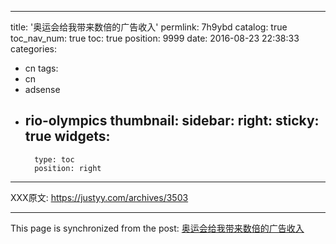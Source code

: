 
---
title: '奥运会给我带来数倍的广告收入'
permlink: 7h9ybd
catalog: true
toc_nav_num: true
toc: true
position: 9999
date: 2016-08-23 22:38:33
categories:
- cn
tags:
- cn
- adsense
- rio-olympics
thumbnail: 
sidebar:
    right:
        sticky: true
widgets:
    -
        type: toc
        position: right
---


<html>
<p>XXX原文: <a href="https://justyy.com/archives/3503">https://justyy.com/archives/3503</a></p>
</html>

- - -

This page is synchronized from the post: [奥运会给我带来数倍的广告收入](https://steemit.com/@justyy/7h9ybd)
